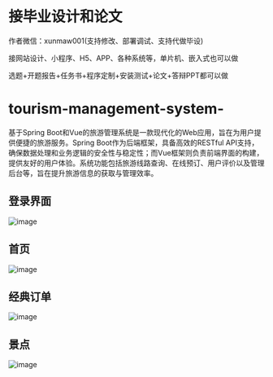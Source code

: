# 接毕业设计和论文
作者微信：xunmaw001(支持修改、部署调试、支持代做毕设)

接网站设计、小程序、H5、APP、各种系统等，单片机、嵌入式也可以做

选题+开题报告+任务书+程序定制+安装测试+论文+答辩PPT都可以做
# tourism-management-system-
基于Spring Boot和Vue的旅游管理系统是一款现代化的Web应用，旨在为用户提供便捷的旅游服务。Spring Boot作为后端框架，具备高效的RESTful API支持，确保数据处理和业务逻辑的安全性与稳定性；而Vue框架则负责前端界面的构建，提供友好的用户体验。系统功能包括旅游线路查询、在线预订、用户评价以及管理后台等，旨在提升旅游信息的获取与管理效率。
## 登录界面
![image](https://github.com/user-attachments/assets/593d649d-cacf-43e8-a8fe-d89cf91fe6f7)
## 首页
![image](https://github.com/user-attachments/assets/0921d01e-5b7e-427e-a18a-1c8ba173843b)
## 经典订单
![image](https://github.com/user-attachments/assets/dfd684ae-f0a7-4a8a-ba34-ccf51f39ad5a)
## 景点
![image](https://github.com/user-attachments/assets/949a0fd8-f17e-4078-929e-c8480a3a8c30)
